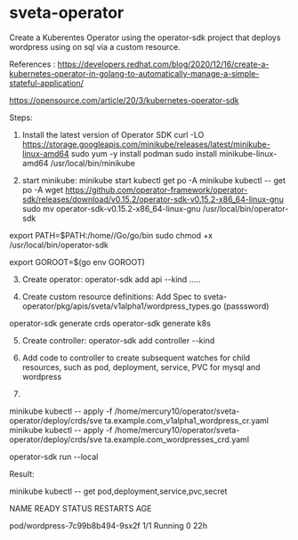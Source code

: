 # sveta-operator
 
Create a Kuberentes Operator using the operator-sdk project that deploys wordpress using on sql via a custom resource.

References : 
    https://developers.redhat.com/blog/2020/12/16/create-a-kubernetes-operator-in-golang-to-automatically-manage-a-simple-stateful-application/               
    
  https://opensource.com/article/20/3/kubernetes-operator-sdk
    


Steps:
1. Install the latest version of Operator SDK
curl -LO https://storage.googleapis.com/minikube/releases/latest/minikube-linux-amd64
sudo yum -y install podman
sudo install minikube-linux-amd64 /usr/local/bin/minikube

2. start minikube:
minikube start
kubectl get po -A
minikube kubectl -- get po -A
wget https://github.com/operator-framework/operator-sdk/releases/download/v0.15.2/operator-sdk-v0.15.2-x86_64-linux-gnu
sudo mv operator-sdk-v0.15.2-x86_64-linux-gnu /usr/local/bin/operator-sdk
 
export PATH=$PATH:/home/<user>/Go/go/bin
sudo chmod +x /usr/local/bin/operator-sdk
 
export GOROOT=$(go env GOROOT)

3. Create operator:
operator-sdk add api --kind .....

4. Create custom resource definitions: Add Spec to sveta-operator/pkg/apis/sveta/v1alpha1/wordpress_types.go (passsword)

operator-sdk generate crds
operator-sdk generate k8s

5. Create controller:
operator-sdk add controller --kind 

6. Add code to controller to create subsequent watches for child resources, such as pod, deployment, service, PVC for mysql and wordpress
7. 
minikube kubectl -- apply -f /home/mercury10/operator/sveta-operator/deploy/crds/sve  ta.example.com_v1alpha1_wordpress_cr.yaml
minikube kubectl -- apply -f /home/mercury10/operator/sveta-operator/deploy/crds/sve  ta.example.com_wordpresses_crd.yaml

operator-sdk run --local 


Result:

minikube kubectl -- get pod,deployment,service,pvc,secret

NAME                                   READY   STATUS    RESTARTS   AGE


pod/wordpress-7c99b8b494-9sx2f         1/1     Running   0          22h



